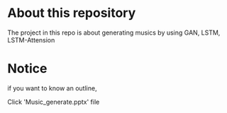 # About this repository
The project in this repo is about generating musics by using GAN, LSTM, LSTM-Attension

# Notice
if you want to know an outline,

Click 'Music_generate.pptx' file
